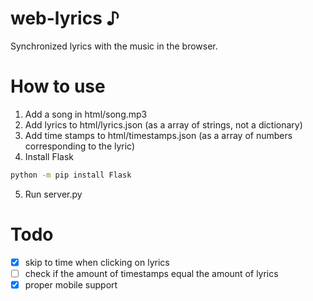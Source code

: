 <!-- https://github.com/AMDRadeonRX6750XT/web-lyrics -->
# web-lyrics ♪
Synchronized lyrics with the music in the browser.

# How to use
1. Add a song in html/song.mp3
2. Add lyrics to html/lyrics.json (as a array of strings, not a dictionary)
3. Add time stamps to html/timestamps.json (as a array of numbers corresponding to the lyric)
4. Install Flask
```bash
python -m pip install Flask
```
5. Run server.py

# Todo
- [x] skip to time when clicking on lyrics
- [ ] check if the amount of timestamps equal the amount of lyrics
- [x] proper mobile support
